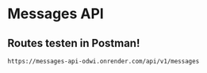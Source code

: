 # Messages API

## Routes testen in Postman!

`https://messages-api-odwi.onrender.com/api/v1/messages`
